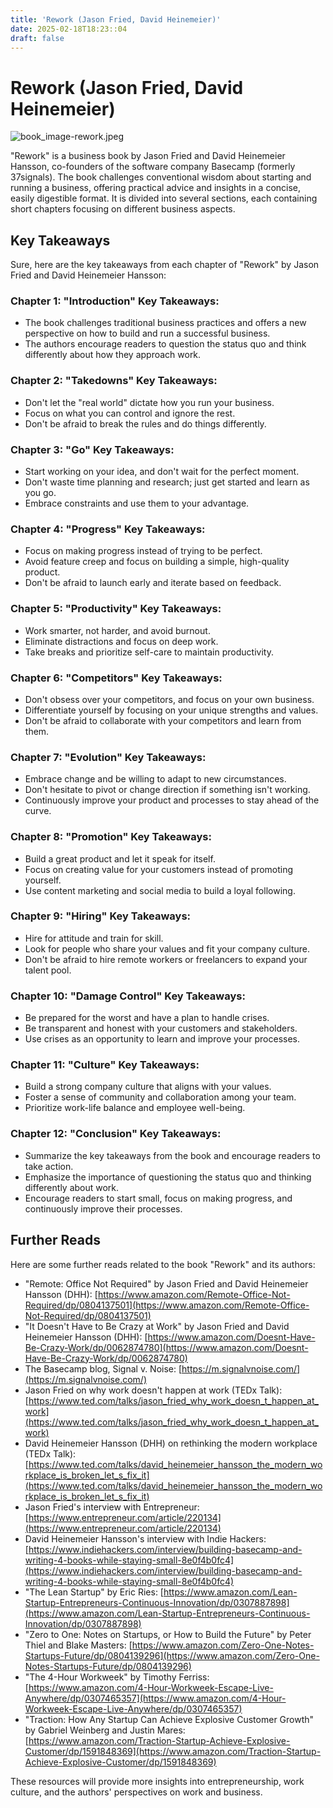 ```yaml
---
title: 'Rework (Jason Fried, David Heinemeier)'
date: 2025-02-18T18:23::04
draft: false
---
```


# Rework (Jason Fried, David Heinemeier)

![book_image-rework.jpeg](<Rework%20(Jason%20Fried,%20David%20Heinemeier)%20404a950f635740198ad108948e3d4ff4/book_image-rework.jpeg>)

"Rework" is a business book by Jason Fried and David Heinemeier Hansson, co-founders of the software company Basecamp (formerly 37signals). The book challenges conventional wisdom about starting and running a business, offering practical advice and insights in a concise, easily digestible format. It is divided into several sections, each containing short chapters focusing on different business aspects.

## **Key Takeaways**

Sure, here are the key takeaways from each chapter of "Rework" by Jason Fried and David Heinemeier Hansson:

### **Chapter 1: "Introduction" Key Takeaways:**

- The book challenges traditional business practices and offers a new perspective on how to build and run a successful business.
- The authors encourage readers to question the status quo and think differently about how they approach work.

### **Chapter 2: "Takedowns" Key Takeaways:**

- Don't let the "real world" dictate how you run your business.
- Focus on what you can control and ignore the rest.
- Don't be afraid to break the rules and do things differently.

### **Chapter 3: "Go" Key Takeaways:**

- Start working on your idea, and don't wait for the perfect moment.
- Don't waste time planning and research; just get started and learn as you go.
- Embrace constraints and use them to your advantage.

### **Chapter 4: "Progress" Key Takeaways:**

- Focus on making progress instead of trying to be perfect.
- Avoid feature creep and focus on building a simple, high-quality product.
- Don't be afraid to launch early and iterate based on feedback.

### **Chapter 5: "Productivity" Key Takeaways:**

- Work smarter, not harder, and avoid burnout.
- Eliminate distractions and focus on deep work.
- Take breaks and prioritize self-care to maintain productivity.

### **Chapter 6: "Competitors" Key Takeaways:**

- Don't obsess over your competitors, and focus on your own business.
- Differentiate yourself by focusing on your unique strengths and values.
- Don't be afraid to collaborate with your competitors and learn from them.

### **Chapter 7: "Evolution" Key Takeaways:**

- Embrace change and be willing to adapt to new circumstances.
- Don't hesitate to pivot or change direction if something isn't working.
- Continuously improve your product and processes to stay ahead of the curve.

### **Chapter 8: "Promotion" Key Takeaways:**

- Build a great product and let it speak for itself.
- Focus on creating value for your customers instead of promoting yourself.
- Use content marketing and social media to build a loyal following.

### **Chapter 9: "Hiring" Key Takeaways:**

- Hire for attitude and train for skill.
- Look for people who share your values and fit your company culture.
- Don't be afraid to hire remote workers or freelancers to expand your talent pool.

### **Chapter 10: "Damage Control" Key Takeaways:**

- Be prepared for the worst and have a plan to handle crises.
- Be transparent and honest with your customers and stakeholders.
- Use crises as an opportunity to learn and improve your processes.

### **Chapter 11: "Culture" Key Takeaways:**

- Build a strong company culture that aligns with your values.
- Foster a sense of community and collaboration among your team.
- Prioritize work-life balance and employee well-being.

### Chapter 12: "Conclusion" Key Takeaways:

- Summarize the key takeaways from the book and encourage readers to take action.
- Emphasize the importance of questioning the status quo and thinking differently about work.
- Encourage readers to start small, focus on making progress, and continuously improve their processes.

## Further Reads

Here are some further reads related to the book "Rework" and its authors:

- "Remote: Office Not Required" by Jason Fried and David Heinemeier Hansson (DHH): [https://www.amazon.com/Remote-Office-Not-Required/dp/0804137501](https://www.amazon.com/Remote-Office-Not-Required/dp/0804137501)
- "It Doesn't Have to Be Crazy at Work" by Jason Fried and David Heinemeier Hansson (DHH): [https://www.amazon.com/Doesnt-Have-Be-Crazy-Work/dp/0062874780](https://www.amazon.com/Doesnt-Have-Be-Crazy-Work/dp/0062874780)
- The Basecamp blog, Signal v. Noise: [https://m.signalvnoise.com/](https://m.signalvnoise.com/)
- Jason Fried on why work doesn't happen at work (TEDx Talk): [https://www.ted.com/talks/jason_fried_why_work_doesn_t_happen_at_work](https://www.ted.com/talks/jason_fried_why_work_doesn_t_happen_at_work)
- David Heinemeier Hansson (DHH) on rethinking the modern workplace (TEDx Talk): [https://www.ted.com/talks/david_heinemeier_hansson_the_modern_workplace_is_broken_let_s_fix_it](https://www.ted.com/talks/david_heinemeier_hansson_the_modern_workplace_is_broken_let_s_fix_it)
- Jason Fried's interview with Entrepreneur: [https://www.entrepreneur.com/article/220134](https://www.entrepreneur.com/article/220134)
- David Heinemeier Hansson's interview with Indie Hackers: [https://www.indiehackers.com/interview/building-basecamp-and-writing-4-books-while-staying-small-8e0f4b0fc4](https://www.indiehackers.com/interview/building-basecamp-and-writing-4-books-while-staying-small-8e0f4b0fc4)
- "The Lean Startup" by Eric Ries: [https://www.amazon.com/Lean-Startup-Entrepreneurs-Continuous-Innovation/dp/0307887898](https://www.amazon.com/Lean-Startup-Entrepreneurs-Continuous-Innovation/dp/0307887898)
- "Zero to One: Notes on Startups, or How to Build the Future" by Peter Thiel and Blake Masters: [https://www.amazon.com/Zero-One-Notes-Startups-Future/dp/0804139296](https://www.amazon.com/Zero-One-Notes-Startups-Future/dp/0804139296)
- "The 4-Hour Workweek" by Timothy Ferriss: [https://www.amazon.com/4-Hour-Workweek-Escape-Live-Anywhere/dp/0307465357](https://www.amazon.com/4-Hour-Workweek-Escape-Live-Anywhere/dp/0307465357)
- "Traction: How Any Startup Can Achieve Explosive Customer Growth" by Gabriel Weinberg and Justin Mares: [https://www.amazon.com/Traction-Startup-Achieve-Explosive-Customer/dp/1591848369](https://www.amazon.com/Traction-Startup-Achieve-Explosive-Customer/dp/1591848369)

These resources will provide more insights into entrepreneurship, work culture, and the authors' perspectives on work and business.
